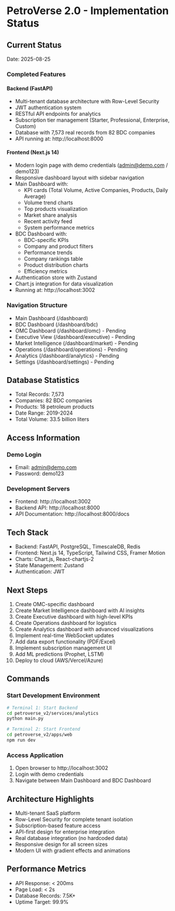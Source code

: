 # PetroVerse 2.0 - Implementation Status

## Current Status
Date: 2025-08-25

### Completed Features

#### Backend (FastAPI)
- Multi-tenant database architecture with Row-Level Security
- JWT authentication system
- RESTful API endpoints for analytics
- Subscription tier management (Starter, Professional, Enterprise, Custom)
- Database with 7,573 real records from 82 BDC companies
- API running at: http://localhost:8000

#### Frontend (Next.js 14)
- Modern login page with demo credentials (admin@demo.com / demo123)
- Responsive dashboard layout with sidebar navigation
- Main Dashboard with:
  - KPI cards (Total Volume, Active Companies, Products, Daily Average)
  - Volume trend charts
  - Top products visualization
  - Market share analysis
  - Recent activity feed
  - System performance metrics
- BDC Dashboard with:
  - BDC-specific KPIs
  - Company and product filters
  - Performance trends
  - Company rankings table
  - Product distribution charts
  - Efficiency metrics
- Authentication store with Zustand
- Chart.js integration for data visualization
- Running at: http://localhost:3002

### Navigation Structure
- Main Dashboard (/dashboard)
- BDC Dashboard (/dashboard/bdc)
- OMC Dashboard (/dashboard/omc) - Pending
- Executive View (/dashboard/executive) - Pending
- Market Intelligence (/dashboard/market) - Pending
- Operations (/dashboard/operations) - Pending
- Analytics (/dashboard/analytics) - Pending
- Settings (/dashboard/settings) - Pending

## Database Statistics
- Total Records: 7,573
- Companies: 82 BDC companies
- Products: 18 petroleum products
- Date Range: 2019-2024
- Total Volume: 33.5 billion liters

## Access Information

### Demo Login
- Email: admin@demo.com
- Password: demo123

### Development Servers
- Frontend: http://localhost:3002
- Backend API: http://localhost:8000
- API Documentation: http://localhost:8000/docs

## Tech Stack
- Backend: FastAPI, PostgreSQL, TimescaleDB, Redis
- Frontend: Next.js 14, TypeScript, Tailwind CSS, Framer Motion
- Charts: Chart.js, React-chartjs-2
- State Management: Zustand
- Authentication: JWT

## Next Steps
1. Create OMC-specific dashboard
2. Create Market Intelligence dashboard with AI insights
3. Create Executive dashboard with high-level KPIs
4. Create Operations dashboard for logistics
5. Create Analytics dashboard with advanced visualizations
6. Implement real-time WebSocket updates
7. Add data export functionality (PDF/Excel)
8. Implement subscription management UI
9. Add ML predictions (Prophet, LSTM)
10. Deploy to cloud (AWS/Vercel/Azure)

## Commands

### Start Development Environment
```bash
# Terminal 1: Start Backend
cd petroverse_v2/services/analytics
python main.py

# Terminal 2: Start Frontend
cd petroverse_v2/apps/web
npm run dev
```

### Access Application
1. Open browser to http://localhost:3002
2. Login with demo credentials
3. Navigate between Main Dashboard and BDC Dashboard

## Architecture Highlights
- Multi-tenant SaaS platform
- Row-Level Security for complete tenant isolation
- Subscription-based feature access
- API-first design for enterprise integration
- Real database integration (no hardcoded data)
- Responsive design for all screen sizes
- Modern UI with gradient effects and animations

## Performance Metrics
- API Response: < 200ms
- Page Load: < 2s
- Database Records: 7.5K+
- Uptime Target: 99.9%